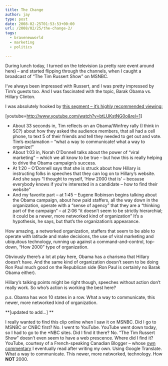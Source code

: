 ```yaml
---
title: The Change
author: jay
type: post
date: 2008-02-25T01:53:53+00:00
url: /2008/02/25/the-change-2/
tags:
  - bravenewworld
  - marketing
  - politics

---
```

During lunch today, I turned on the television (a pretty rare event around here) &#8211; and started flipping through the channels, when I caught a broadcast of “The Tim Russert Show” on MSNBC.

I’ve always been impressed with Russert, and I was pretty impressed by Tim’s guests too. And I was fascinated with the topic, Barak Obama vs. Hillary Clinton.

I was absolutely hooked by [this segment &#8211; it’s highly recommended viewing:][1]

[youtube=http://www.youtube.com/watch?v=btLUKstNG0o&rel=1]

  * About 33 seconds in, Tim reflects on an Obama/Winfrey rally (I think in SC?) about how they asked the audience members, that all had a cell phone, to text 5 of their friends and tell they needed to get out and vote. Tim’s exclamation &#8211; “what a way to communicate! what a way to organize!”
  * About 1:03 in, Norah O’Donnell talks about the power of “viral marketing” &#8211; which we all know to be true &#8211; but how this is really helping to drive the Obama campaign’s success.
  * At 1:20 &#8211; O’Donnell says that she is struck about how Hillary is instructing folks in speeches that they can log on to Hillary’s website. And she says “I thought to myself, ‘How 2000 that is’ &#8211; because everybody knows if you’re interested in a candidate &#8211; how to find their website”
  * And my favorite part &#8211; at 1:45 &#8211; Eugene Robinson begins talking about the Obama campaign, about how paid staffers, all the way down in the organization, operate with a “sense of agency” that they are a “thinking part of the campaign” &#8211; at 2:06 “it doesn’t seem to be strictly hierarchial; it could be a newer, more networked kind of organization” It’s a hypothesis, he says, but that’s the organization’s appearance.

How amazing, a networked organization, staffers that seem to be able to operate with latitude and make decisions, the use of viral marketing and ubiquitous technology, running up against a command-and-control, top-down, “How 2000” type of organization.

Obviously there’s a lot at play here, Obama has a charisma that Hillary doesn’t have. And the same kind of organization doesn’t seem to be doing Ron Paul much good on the Republican side (Ron Paul is certainly no Barak Obama either).

Hillary’s talking points might be right though, speeches without action don’t really work. So who’s action is working the best here?

p.s. Obama has won 10 states in a row. What a way to communicate, this newer, more networked kind of organization.

\*\*[updated to add…] \*\*

I really wanted to find this clip online when I saw it on MSNBC. Did I go to MSNBC or CNBC first? No. I went to YouTube. YouTube went down today, so I had to go to the *NBC sites. Did I find it there? No. “The Tim Russert Show” doesn’t even seem to have a web prescence. Where did I find it? YouTube, courtesy of a French-speaking Canadian Blogger &#8211; whose [own commentary][2] I eventually read after writing my own. Using Google Translate. What a way to communicate. This newer, more networked, technology. How **NOT** 2000.

 [1]: http://www.youtube.com/watch?v=btLUKstNG0o
 [2]: http://emerillon.niala.net/index.php/2008/02/la-prime-virale/